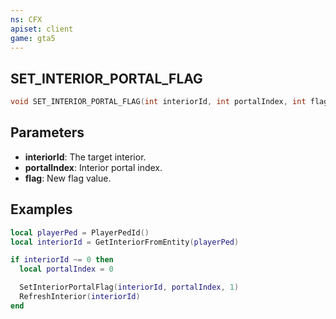 ```yaml
---
ns: CFX
apiset: client
game: gta5
---
```

## SET_INTERIOR_PORTAL_FLAG

```c
void SET_INTERIOR_PORTAL_FLAG(int interiorId, int portalIndex, int flag);
```

## Parameters
* **interiorId**: The target interior.
* **portalIndex**: Interior portal index.
* **flag**: New flag value.

## Examples

```lua
local playerPed = PlayerPedId()
local interiorId = GetInteriorFromEntity(playerPed)

if interiorId ~= 0 then
  local portalIndex = 0

  SetInteriorPortalFlag(interiorId, portalIndex, 1)
  RefreshInterior(interiorId)
end
```

